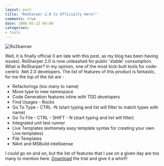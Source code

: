 ```yaml
---
layout: post
title: "ReSharper 2.0 Is Officially Here!"
comments: true
date: 2006-05-23 09:00
categories:
- tools
---
```


<img alt="Rs2banner" src="{{ site.cdn_root }}binary/resharper20IsOfficiallyHere/rs2banner.jpg" border="0" />

Well, it is finally official (I am late with this post, as my blog has been having issues). ReSharper 2.0 is now unleashed for public 'stable' consumption. What is ReSharper? In my opinion, one of the most kick-butt tools for code-centric .Net 2.0 developers. The list of features of this product is fantastic, for me the top of the list are :
<ul>
<li>Refactorings (too many to name)</li>
<li>Move type to new namespace</li>
<li>Code Generation features inline with TDD developers</li>
<li>Find Usages - Rocks</li>
<li>Go To Type - CTRL -N (start typing and list will filter to match types with name)</li>
<li>Go To File - CTRL - SHIFT - N (start typing and list will filter)</li>
<li>Integrated unit test runner</li>
<li>Live Templates (extremely easy template syntax for creating your own Live templates)</li>
<li>File Templates</li>
<li>NAnt and MSBuild intellisense</li></ul>

I could go on and on, but the list of features that I use on a given day are too many to mention here. [Download](http://www.jetbrains.com/resharper/download/) the trial and give it a whirl!!




